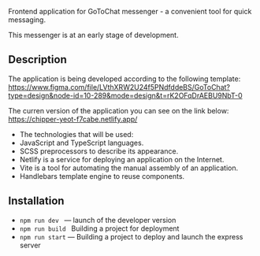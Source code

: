 Frontend application for GoToChat messenger - a convenient tool for quick messaging.

This messenger is at an early stage of development.

## Description

The application is being developed according to the following template:
https://www.figma.com/file/LVthXRW2U24f5PNdfddeBS/GoToChat?type=design&node-id=10-289&mode=design&t=rK2OFqDrAEBU9NbT-0

The curren version of the application you can see on the link below:
https://chipper-yeot-f7cabe.netlify.app/

 - The technologies that will be used:
 - JavaScript and TypeScript languages.
 - SCSS preprocessors to describe its appearance.
 - Netlify is a service for deploying an application on the Internet.
 - Vite is a tool for automating the manual assembly of an application.
 - Handlebars template engine to reuse components.

## Installation

- `npm run dev ` — launch of the developer version
- `npm run build ` Building a project for deployment
- `npm run start` — Building a project to deploy and launch the express server
